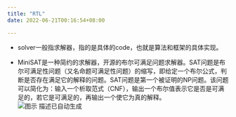 ```yaml
---
title: "RTL"
date: 2022-06-21T00:16:54+08:00

---
```


-   solver一般指求解器，指的是具体的code，也就是算法和框架的具体实现。

-   MiniSAT是一种简约的求解器，开源的布尔可满足问题求解器。SAT问题是布尔可满足性问题（又名命题可满足性问题）的缩写，即给定一个布尔公式，判断是否存在满足它的解释的问题。SAT问题是第一个被证明的NP问题。该问题可以简化为：输入一个析取范式（CNF），输出一个布尔值表示它是否是可满足的，若它是可满足的，再输出一个使它为真的解释。
    ![图示 描述已自动生成](/media/11.png)
